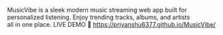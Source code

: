 MusicVibe is a sleek modern music streaming web app built for personalized listening. Enjoy trending tracks, albums, and artists all in one place.
LIVE DEMO 🪩
https://priyanshu6377.github.io/MusicVibe/
